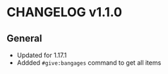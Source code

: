 # CHANGELOG v1.1.0
## General
- Updated for 1.17.1
- Addded `#give:bangages` command to get all items